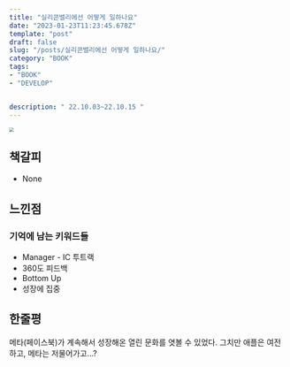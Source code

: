 ```yaml
---
title: "실리콘밸리에선 어떻게 일하나요"
date: "2023-01-23T11:23:45.678Z"
template: "post"
draft: false
slug: "/posts/실리콘밸리에선 어떻게 일하나요/"
category: "BOOK"
tags:
- "BOOK"
- "DEVELOP"


description: " 22.10.03~22.10.15 "
---
```


<img src="http://image.yes24.com/goods/113447921/XL" style="zoom:50%;" />

## 책갈피

- None

## 느낀점 

### 기억에 남는 키워드들

- Manager - IC 투트랙
- 360도 피드백
- Bottom Up
- 성장에 집중


## 한줄평

메타(페이스북)가 계속해서 성장해온 열린 문화를 엿볼 수 있었다. 그치만 애플은 여전하고, 메타는 저물어가고...?